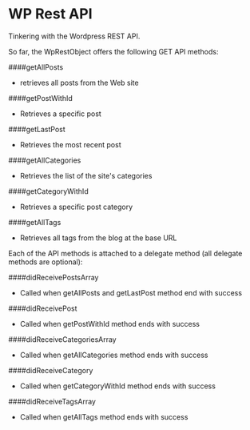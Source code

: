 # WP Rest API
Tinkering with the Wordpress REST API.

So far, the WpRestObject offers the following GET API methods:

####getAllPosts 
- retrieves all posts from the Web site

####getPostWithId
- Retrieves a specific post

####getLastPost
- Retrieves the most recent post

####getAllCategories
- Retrieves the list of the site's categories

####getCategoryWithId
- Retrieves a specific post category

####getAllTags
- Retrieves all tags from the blog at the base URL

Each of the API methods is attached to a delegate method (all delegate methods are optional):

####didReceivePostsArray
- Called when getAllPosts and getLastPost method end with success

####didReceivePost
- Called when getPostWithId method ends with success

####didReceiveCategoriesArray
- Called when getAllCategories method ends with success

####didReceiveCategory
- Called when getCategoryWithId method ends with success

####didReceiveTagsArray
-  Called when getAllTags method ends with success
